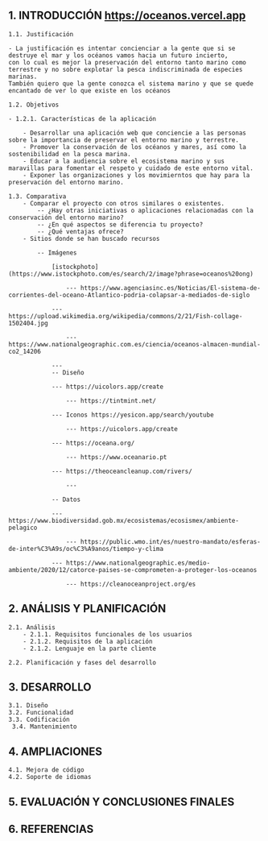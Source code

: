 
## 1. INTRODUCCIÓN https://oceanos.vercel.app

	1.1. Justificación 
 
	- La justificación es intentar concienciar a la gente que si se destruye el mar y los océanos vamos hacia un futuro incierto, 
 	con lo cual es mejor la preservación del entorno tanto marino como terrestre y no sobre explotar la pesca indiscriminada de especies marinas. 
  	También quiero que la gente conozca el sistema marino y que se quede encantado de ver lo que existe en los océanos
 
	1.2. Objetivos
 
    - 1.2.1. Características de la aplicación
    
		- Desarrollar una aplicación web que conciencie a las personas sobre la importancia de preservar el entorno marino y terrestre.
		- Promover la conservación de los océanos y mares, así como la sostenibilidad en la pesca marina.
		- Educar a la audiencia sobre el ecosistema marino y sus maravillas para fomentar el respeto y cuidado de este entorno vital.
		- Exponer las organizaciones y los movimierntos que hay para la preservación del entorno marino.
  
	1.3. Comparativa
		- Comparar el proyecto con otros similares o existentes. 
			-- ¿Hay otras iniciativas o aplicaciones relacionadas con la conservación del entorno marino? 
			-- ¿En qué aspectos se diferencia tu proyecto? 
			-- ¿Qué ventajas ofrece?
		- Sitios donde se han buscado recursos
  
  			-- Imágenes
     
  				[istockphoto](https://www.istockphoto.com/es/search/2/image?phrase=oceanos%20ong)
      
      				--- https://www.agenciasinc.es/Noticias/El-sistema-de-corrientes-del-oceano-Atlantico-podria-colapsar-a-mediados-de-siglo
	  
	  			--- https://upload.wikimedia.org/wikipedia/commons/2/21/Fish-collage-1502404.jpg
      
      				--- https://www.nationalgeographic.com.es/ciencia/oceanos-almacen-mundial-co2_14206
	  
	  			--- 
     			-- Diseño
	
	 			--- https://uicolors.app/create
     
     				--- https://tintmint.net/
	 
	 			--- Iconos https://yesicon.app/search/youtube
     
     				--- https://uicolors.app/create
	 
	 			--- https://oceana.org/
     
     				--- https://www.oceanario.pt

	 			--- https://theoceancleanup.com/rivers/
     
     				--- 
	 
     			-- Datos
	
				--- https://www.biodiversidad.gob.mx/ecosistemas/ecosismex/ambiente-pelagico
    
    				--- https://public.wmo.int/es/nuestro-mandato/esferas-de-inter%C3%A9s/oc%C3%A9anos/tiempo-y-clima
	
				--- https://www.nationalgeographic.es/medio-ambiente/2020/12/catorce-paises-se-comprometen-a-proteger-los-oceanos
    
    				--- https://cleanoceanproject.org/es

 
## 2. ANÁLISIS Y PLANIFICACIÓN 

	2.1. Análisis 
		- 2.1.1. Requisitos funcionales de los usuarios
		- 2.1.2. Requisitos de la aplicación 
		- 2.1.2. Lenguaje en la parte cliente 
  
	2.2. Planificación y fases del desarrollo 
 
## 3. DESARROLLO

	3.1. Diseño
	3.2. Funcionalidad 
	3.3. Codificación 
	 3.4. Mantenimiento 
  
## 4. AMPLIACIONES

	4.1. Mejora de código 
	4.2. Soporte de idiomas 
 
## 5. EVALUACIÓN Y CONCLUSIONES FINALES 

## 6. REFERENCIAS
